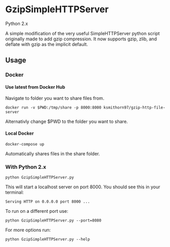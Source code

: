 GzipSimpleHTTPServer
====================
Python 2.x

A simple modification of the very useful SimpleHTTPServer python script originally made to add gzip compression. It now supports gzip, zlib, and deflate with gzip as the implicit default.

## Usage

### Docker
#### Use latest from Docker Hub
Navigate to folder you want to share files from.

````
docker run -v $PWD:/tmp/share -p 8000:8000 ksmithorn97/gzip-http-file-server
````
Alternativly change $PWD to the folder you want to share.

#### Local Docker
````
docker-compose up
````
Automatically shares files in the share folder.

### With Python 2.x

````
python GzipSimpleHTTPServer.py
````

This will start a localhost server on port 8000. You should see this in your terminal:

````
Serving HTTP on 0.0.0.0 port 8000 ...
````

To run on a different port use:
````
python GzipSimpleHTTPServer.py --port=8080
````

For more options run:
````
python GzipSimpleHTTPServer.py --help
````
